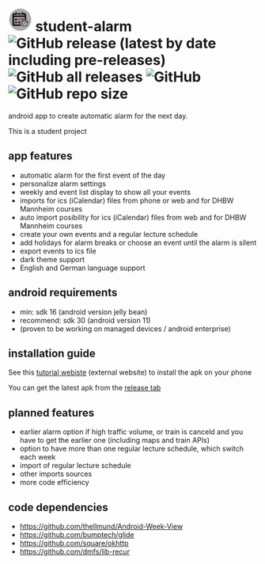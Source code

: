 # _![app_icon](app/src/main/res/mipmap-mdpi/ic_launcher_round.png)_ student-alarm  ![GitHub release (latest by date including pre-releases)](https://img.shields.io/github/v/release/Gnuhry/student-alarm?include_prereleases) ![GitHub all releases](https://img.shields.io/github/downloads/Gnuhry/student-alarm/total) ![GitHub](https://img.shields.io/github/license/Gnuhry/student-alarm?color=457855) ![GitHub repo size](https://img.shields.io/github/repo-size/Gnuhry/student-alarm) 
android app to create automatic alarm for the next day.

This is a student project

## app features

- automatic alarm for the first event of the day
- personalize alarm settings
- weekly and event list display to show all your events
- imports for ics (iCalendar) files from phone or web and for DHBW Mannheim courses
- auto import posibility for ics (iCalendar) files from web and for DHBW Mannheim courses
- create your own events and a regular lecture schedule
- add holidays for alarm breaks or choose an event until the alarm is silent
- export events to ics file
- dark theme support
- English and German language support

## android requirements
- min: sdk 16 (android version jelly bean)
- recommend: sdk 30 (android version 11)
- (proven to be working on managed devices / android enterprise)

## installation guide
See this [tutorial webiste](https://www.thecustomdroid.com/how-to-install-apk-on-android/) (external website) to install the apk on your phone


You can get the latest apk from the [release tab](https://github.com/Gnuhry/student-alarm/releases)

## planned features

- earlier alarm option if high traffic volume, or train is canceld and you have to get the earlier one (including maps and train APIs)
- option to have more than one regular lecture schedule, which switch each week
- import of regular lecture schedule
- other imports sources
- more code efficiency 

## code dependencies
- https://github.com/thellmund/Android-Week-View
- https://github.com/bumptech/glide
- https://github.com/square/okhttp
- https://github.com/dmfs/lib-recur
